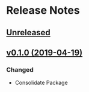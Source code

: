 # Release Notes

## [Unreleased](https://github.com/ixocreate/event-package/compare/0.1.0...develop)

## [v0.1.0 (2019-04-19)](https://github.com/ixocreate/event-package/compare/master...v0.1.0)

### Changed
- Consolidate Package
